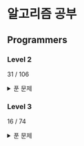 # 알고리즘 공부

## Programmers

### Level 2

31 / 106

<details>
<summary>푼 문제</summary>

- 1844 게임 맵 최단거리
- 12899 124 나라의 숫자
- 12909 올바른 괄호
- 12911 다음 큰 숫자
- 12914 멀리 뛰기
- 12924 숫자의 표현
- 12939 최댓값과 최솟값
- 12941 최솟값 만들기
- 12945 피보나치 수
- 12951 JadenCase 문자열 만들기
- 12973 짝지어 제거하기
- 12953 N개의 최소공배수
- 12980 점프와 순간이동
- 12985 예상 대진표
- 12981 영어 끝말잇기
- 42577 전화번호 목록
- 42578 의상
- 42583 다리를 지나는 트럭
- 42584 주식가격
- 42586 기능개발
- 42587 프로세스
- 42626 더 맵게
- 42746 가장 큰 수
- 42747 H-Index
- 42836 소수 찾기
- 42842 카펫
- 42860 조이스틱
- 42885 구명보트
- 42883 큰 수 만들기
- 43165 타겟 넘버
- 70129 이진 변환 반복하기
- 84512 모음사전
- 86971 전력망을 둘로 나누기
- 87946 피로도
- 128476 귤 고르기

</details>

### Level 3

16 / 74

<details>
<summary>푼 문제</summary>

- 42579 베스트앨범
- 42627 디스크 컨트롤러
- 42628 이중우선순위큐
- 42861 섬 연결하기
- 42884 단속카메라
- 42895 N으로 표현
- 42898 등굣길
- 43105 정수 삼각형
- 43162 네트워크
- 43163 단어 변환
- 43164 여행경로
- 43238 입국심사
- 49189 가장 먼 노드
- 49191 순위
- 84021 퍼즐 조각 채우기
- 87694 아이템 줍기

</details>
